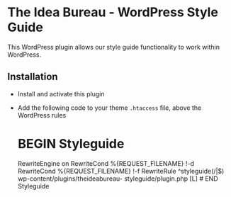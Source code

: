The Idea Bureau - WordPress Style Guide
=======================================

This WordPress plugin allows our style guide functionality to work within WordPress.

## Installation

- Install and activate this plugin
- Add the following code to your theme `.htaccess` file, above the WordPress rules

	# BEGIN Styleguide
	<IfModule mod_rewrite.c>
	RewriteEngine on
	RewriteCond %{REQUEST_FILENAME} !-d
	RewriteCond %{REQUEST_FILENAME} !-f
	RewriteRule ^styleguide(/|$) wp-content/plugins/theideabureau-	styleguide/plugin.php [L]
	</IfModule>
	# END Styleguide